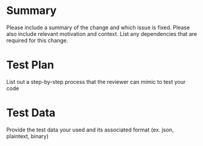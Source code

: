 # Summary
Please include a summary of the change and which issue is fixed. Please also include relevant motivation and context. List any dependencies that are required for this change.

# Test Plan
List out a step-by-step process that the reviewer can mimic to test your code

# Test Data
Provide the test data your used and its associated format (ex. json, plaintext, binary)
